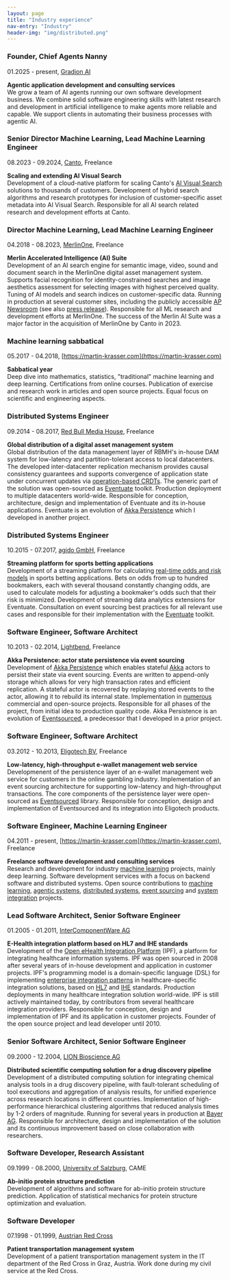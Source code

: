 ```yaml
---
layout: page
title: "Industry experience"
nav-entry: "Industry"
header-img: "img/distributed.png"
---
```


### Founder, Chief Agents Nanny

01.2025 - present, [Gradion AI](https://gradion.ai)

**Agentic application development and consulting services**  
We grow a team of AI agents running our own software development business. We combine solid software engineering skills with latest research and development in artificial intelligence to make agents more reliable and capable. We support clients in automating their business processes with agentic AI. 


### Senior Director Machine Learning, Lead Machine Learning Engineer

08.2023 - 09.2024, [Canto](https://www.canto.com/), Freelance

**Scaling and extending AI Visual Search**  
Development of a cloud-native platform for scaling Canto's [AI Visual Search](https://www.canto.com/product/ai-visual-search/) solutions to thousands of customers. Development of hybrid search algorithms and research prototypes for inclusion of customer-specific asset metadata into AI Visual Search. 
Responsible for all AI search related research and development efforts at Canto.

### Director Machine Learning, Lead Machine Learning Engineer

04.2018 - 08.2023, [MerlinOne](https://merlinone.com/), Freelance

**Merlin Accelerated Intelligence (AI) Suite**  
Development of an AI search engine for semantic image, video, sound and document search in the MerlinOne digital asset management system. Supports facial recognition for identity-constrained searches and image aesthetics assessment for selecting images with highest perceived quality. Tuning of AI models and search indices on customer-specific data. 
Running in production at several customer sites, including the publicly accessible [AP Newsroom](https://newsroom.ap.org/) (see also [press release](https://www.ap.org/media-center/press-releases/2023/millions-of-ap-images-and-video-now-available-on-single-platform-with-ai-powered-search/)). Responsible for all ML research and development efforts at MerlinOne. The success of the Merlin AI Suite was a major factor in the acquisition of MerlinOne by Canto in 2023.

### Machine learning sabbatical

05.2017 - 04.2018, [https://martin-krasser.com](https://martin-krasser.com)

**Sabbatical year**  
Deep dive into mathematics, statistics, "traditional" machine learning and deep learning. Certifications from online courses. Publication of exercise and research work in articles and open source projects. Equal focus on scientific and engineering aspects. 


### Distributed Systems Engineer

09.2014 - 08.2017, [Red Bull Media House](http://www.redbullmediahouse.com/), Freelance

**Global distribution of a digital asset management system**  
Global distribution of the data management layer of RBMH's in-house DAM system for low-latency and partition-tolerant access to local datacenters. The developed inter-datacenter replication mechanism provides causal consistency guarantees and supports convergence of application state under concurrent updates via [operation-based CRDTs](https://rbmhtechnology.github.io/eventuate/architecture.html#operation-based-crdts). The generic part of the solution was open-sourced as [Eventuate](https://rbmhtechnology.github.io/eventuate/overview.html) toolkit. 
Production deployment to multiple datacenters world-wide. Responsible for conception, architecture, design and implementation of Eventuate and its in-house applications. Eventuate is an evolution of [Akka Persistence](https://doc.akka.io/docs/akka/current/persistence.html) which I developed in another project.

### Distributed Systems Engineer

10.2015 - 07.2017, [agido GmbH](http://www.agido.com/), Freelance

**Streaming platform for sports betting applications**  
Development of a streaming platform for calculating [real-time odds and risk models](https://www.agido.com/projekte) in sports betting applications. Bets on odds from up to hundred bookmakers, each with several thousand constantly changing odds, are used to calculate models for adjusting a bookmaker's odds such that their risk is minimized. Development of streaming data analytics extensions for Eventuate. 
Consultation on event sourcing best practices for all relevant use cases and responsible for their implementation with the [Eventuate](https://rbmhtechnology.github.io/eventuate/overview.html) toolkit.

### Software Engineer, Software Architect

10.2013 - 02.2014, [Lightbend](http://www.lightbend.com/), Freelance

**Akka Persistence: actor state persistence via event sourcing**  
Development of [Akka Persistence](https://doc.akka.io/docs/akka/current/persistence.html) which enables stateful [Akka](https://akka.io/) actors to persist their state via event sourcing. Events are written to append-only storage which allows for very high transaction rates and efficient replication. A stateful actor is recovered by replaying stored events to the actor, allowing it to rebuild its internal state. 
Implementation in [numerous](https://github.com/search?q=%22akka-persistence%22&type=repositories) commercial and open-source projects. Responsible for all phases of the project, from initial idea to production quality code. Akka Persistence is an evolution of [Eventsourced](https://github.com/eligosource/eventsourced), a predecessor that I developed in a prior project.

### Software Engineer, Software Architect

03.2012 - 10.2013, [Eligotech BV](http://www.eligotech.com/), Freelance

**Low-latency, high-throughput e-wallet management web service**  
Developmenent of the persistence layer of an e-wallet management web service for customers in the online gambling industry. Implementation of an event sourcing architecture for supporting low-latency and high-throughput transactions. The core components of the persistence layer were open-sourced as [Eventsourced](https://github.com/eligosource/eventsourced) library. 
Responsible for conception, design and implementation of Eventsourced and its integration into Eligotech products.

### Software Engineer, Machine Learning Engineer

04.2011 - present, [https://martin-krasser.com](https://martin-krasser.com), Freelance

**Freelance software development and consulting services**  
Research and development for industry [machine learning](/stories/#machine-learning) projects, mainly deep learning. Software development services with a focus on backend software and distributed systems. Open source contributions to [machine learning](/stories/#machine-learning), [agentic systems](/stories/#agentic-systems), [distributed systems](/stories/#distributed-systems), [event sourcing](/stories/#event-sourcing) and [system integration](/stories/#system-integration) projects. 


### Lead Software Architect, Senior Software Engineer

01.2005 - 01.2011, [InterComponentWare AG](https://icw-global.com/)

**E-Health integration platform based on HL7 and IHE standards**  
Development of the [Open eHealth Integration Platform](https://oehf.github.io/ipf-docs/) (IPF), a platform for integrating healthcare information systems. IPF was open sourced in 2008 after several years of in-house development and application in customer projects. IPF's programming model is a domain-specific language (DSL) for implementing [enterprise integration patterns](https://www.enterpriseintegrationpatterns.com/) in healthcare-specific integration solutions, based on [HL7](http://www.hl7.org/) and [IHE](https://www.ihe.net/) standards. 
Production deployments in many healthcare integration solution world-wide. IPF is still actively maintained today, by contributors from several healthcare integration providers. Responsible for conception, design and implementation of IPF and its application in customer projects. Founder of the open source project and lead developer until 2010.

### Senior Software Architect, Senior Software Engineer

09.2000 - 12.2004, [LION Bioscience AG](http://www.lionbioscience.com/)

**Distributed scientific computing solution for a drug discovery pipeline**  
Development of a distributed computing solution for integrating chemical analysis tools in a drug discovery pipeline, with fault-tolerant scheduling of tool executions and aggregation of analysis results, for unified experience across research locations in different countries. Implementation of high-performance hierarchical clustering algorithms that reduced analysis times by 1-2 orders of magnitude. 
Running for several years in production at [Bayer AG](https://www.bayer.com/). Responsible for architecture, design and implementation of the solution and its continuous improvement based on close collaboration with researchers.

### Software Developer, Research Assistant

09.1999 - 08.2000, [University of Salzburg](http://uni-salzburg.at/), CAME

**Ab-initio protein structure prediction**  
Development of algorithms and software for ab-initio protein structure prediction. Application of statistical mechanics for protein structure optimization and evaluation. 


### Software Developer

07.1998 - 01.1999, [Austrian Red Cross](http://www.roteskreuz.at/)

**Patient transportation management system**  
Development of a patient transportation management system in the IT department of the Red Cross in Graz, Austria. Work done during my civil service at the Red Cross. 


